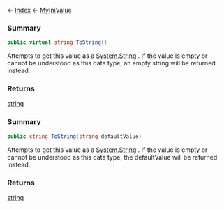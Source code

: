 ← [Index](Api-Index) ← [MyIniValue](VRage.Game.ModAPI.Ingame.Utilities.MyIniValue)

### Summary

```csharp
public virtual string ToString()
```

Attempts to get this value as a [System.String](https://docs.microsoft.com/en-us/dotnet/api/system.string?view=netframework-4.6) . If the value is empty or cannot be understood as this data type, an empty string will be returned instead.

### Returns

[string](System.String)



### Summary

```csharp
public string ToString(string defaultValue)
```

Attempts to get this value as a [System.String](https://docs.microsoft.com/en-us/dotnet/api/system.string?view=netframework-4.6) . If the value is empty or cannot be understood as this data type, the defaultValue will be returned instead.

### Returns

[string](System.String)



